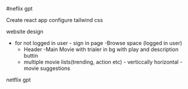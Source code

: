 #neflix gpt

Create react app
configure tailwind css

website design
- for not logged in user - sign in page
-Browse space (logged in user)
    - Header
    -Main Movie with trialer in bg with play and description buttin
    - multiple movie lists(trending, action etc) - verticcally horizontal
    -movie suggestions

netflix gpt